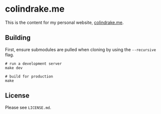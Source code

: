 # colindrake.me

This is the content for my personal website, [colindrake.me](https://colindrake.me).

## Building

First, ensure submodules are pulled when cloning by using the `--recursive` flag.

```
# run a development server
make dev

# build for production
make
```

## License

Please see `LICENSE.md`.
